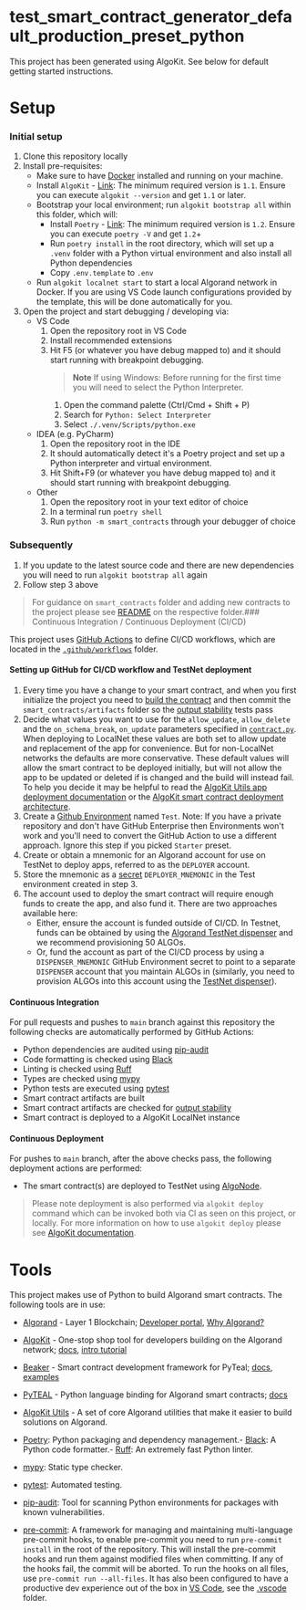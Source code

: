 # test_smart_contract_generator_default_production_preset_python

This project has been generated using AlgoKit. See below for default getting started instructions.

# Setup

### Initial setup

1. Clone this repository locally
2. Install pre-requisites:
    - Make sure to have [Docker](https://www.docker.com/) installed and running on your machine.
    - Install `AlgoKit` - [Link](https://github.com/algorandfoundation/algokit-cli#install): The minimum required version is `1.1`. Ensure you can execute `algokit --version` and get `1.1` or later.
    - Bootstrap your local environment; run `algokit bootstrap all` within this folder, which will:
        - Install `Poetry` - [Link](https://python-poetry.org/docs/#installation): The minimum required version is `1.2`. Ensure you can execute `poetry -V` and get `1.2`+
        - Run `poetry install` in the root directory, which will set up a `.venv` folder with a Python virtual environment and also install all Python dependencies
        - Copy `.env.template` to `.env`
    - Run `algokit localnet start` to start a local Algorand network in Docker. If you are using VS Code launch configurations provided by the template, this will be done automatically for you.
3. Open the project and start debugging / developing via:
    - VS Code
        1. Open the repository root in VS Code
        2. Install recommended extensions
        3. Hit F5 (or whatever you have debug mapped to) and it should start running with breakpoint debugging.
            > **Note**
            > If using Windows: Before running for the first time you will need to select the Python Interpreter.
            1. Open the command palette (Ctrl/Cmd + Shift + P)
            2. Search for `Python: Select Interpreter`
            3. Select `./.venv/Scripts/python.exe`
    - IDEA (e.g. PyCharm)
        1. Open the repository root in the IDE
        2. It should automatically detect it's a Poetry project and set up a Python interpreter and virtual environment.
        3. Hit Shift+F9 (or whatever you have debug mapped to) and it should start running with breakpoint debugging.
    - Other
        1. Open the repository root in your text editor of choice
        2. In a terminal run `poetry shell`
        3. Run `python -m smart_contracts` through your debugger of choice

### Subsequently

1. If you update to the latest source code and there are new dependencies you will need to run `algokit bootstrap all` again
2. Follow step 3 above

> For guidance on `smart_contracts` folder and adding new contracts to the project please see [README](smart_contracts/README.md) on the respective folder.### Continuous Integration / Continuous Deployment (CI/CD)

This project uses [GitHub Actions](https://docs.github.com/en/actions/learn-github-actions/understanding-github-actions) to define CI/CD workflows, which are located in the [`.github/workflows`](./.github/workflows) folder.

#### Setting up GitHub for CI/CD workflow and TestNet deployment

1. Every time you have a change to your smart contract, and when you first initialize the project you need to [build the contract](#initial-setup) and then commit the `smart_contracts/artifacts` folder so the [output stability](https://github.com/algorandfoundation/algokit-cli/blob/main/docs/articles/output_stability.md) tests pass
2. Decide what values you want to use for the `allow_update`, `allow_delete` and the `on_schema_break`, `on_update` parameters specified in [`contract.py`](./smart_contracts/hello_world/contract.py).
   When deploying to LocalNet these values are both set to allow update and replacement of the app for convenience. But for non-LocalNet networks
   the defaults are more conservative.
   These default values will allow the smart contract to be deployed initially, but will not allow the app to be updated or deleted if is changed and the build will instead fail.
   To help you decide it may be helpful to read the [AlgoKit Utils app deployment documentation](https://github.com/algorandfoundation/algokit-utils-ts/blob/main/docs/capabilities/app-deploy.md) or the [AlgoKit smart contract deployment architecture](https://github.com/algorandfoundation/algokit-cli/blob/main/docs/architecture-decisions/2023-01-12_smart-contract-deployment.md#upgradeable-and-deletable-contracts).
3. Create a [Github Environment](https://docs.github.com/en/actions/deployment/targeting-different-environments/using-environments-for-deployment#creating-an-environment) named `Test`.
   Note: If you have a private repository and don't have GitHub Enterprise then Environments won't work and you'll need to convert the GitHub Action to use a different approach. Ignore this step if you picked `Starter` preset.
4. Create or obtain a mnemonic for an Algorand account for use on TestNet to deploy apps, referred to as the `DEPLOYER` account.
5. Store the mnemonic as a [secret](https://docs.github.com/en/actions/deployment/targeting-different-environments/using-environments-for-deployment#environment-secrets) `DEPLOYER_MNEMONIC`
   in the Test environment created in step 3.
6. The account used to deploy the smart contract will require enough funds to create the app, and also fund it. There are two approaches available here:
    - Either, ensure the account is funded outside of CI/CD.
      In Testnet, funds can be obtained by using the [Algorand TestNet dispenser](https://bank.testnet.algorand.network/) and we recommend provisioning 50 ALGOs.
    - Or, fund the account as part of the CI/CD process by using a `DISPENSER_MNEMONIC` GitHub Environment secret to point to a separate `DISPENSER` account that you maintain ALGOs in (similarly, you need to provision ALGOs into this account using the [TestNet dispenser](https://bank.testnet.algorand.network/)).

#### Continuous Integration

For pull requests and pushes to `main` branch against this repository the following checks are automatically performed by GitHub Actions:

-   Python dependencies are audited using [pip-audit](https://pypi.org/project/pip-audit/)
-   Code formatting is checked using [Black](https://github.com/psf/black)
-   Linting is checked using [Ruff](https://github.com/charliermarsh/ruff)
-   Types are checked using [mypy](https://mypy-lang.org/)
-   Python tests are executed using [pytest](https://docs.pytest.org/)
-   Smart contract artifacts are built
-   Smart contract artifacts are checked for [output stability](https://github.com/algorandfoundation/algokit-cli/blob/main/docs/articles/output_stability.md)
-   Smart contract is deployed to a AlgoKit LocalNet instance

#### Continuous Deployment

For pushes to `main` branch, after the above checks pass, the following deployment actions are performed:

-   The smart contract(s) are deployed to TestNet using [AlgoNode](https://algonode.io).

> Please note deployment is also performed via `algokit deploy` command which can be invoked both via CI as seen on this project, or locally. For more information on how to use `algokit deploy` please see [AlgoKit documentation](https://github.com/algorandfoundation/algokit-cli/blob/main/docs/features/deploy.md).

# Tools

This project makes use of Python to build Algorand smart contracts. The following tools are in use:

-   [Algorand](https://www.algorand.com/) - Layer 1 Blockchain; [Developer portal](https://developer.algorand.org/), [Why Algorand?](https://developer.algorand.org/docs/get-started/basics/why_algorand/)
-   [AlgoKit](https://github.com/algorandfoundation/algokit-cli) - One-stop shop tool for developers building on the Algorand network; [docs](https://github.com/algorandfoundation/algokit-cli/blob/main/docs/algokit.md), [intro tutorial](https://github.com/algorandfoundation/algokit-cli/blob/main/docs/tutorials/intro.md)
-   [Beaker](https://github.com/algorand-devrel/beaker) - Smart contract development framework for PyTeal; [docs](https://beaker.algo.xyz), [examples](https://github.com/algorand-devrel/beaker/tree/master/examples)
-   [PyTEAL](https://github.com/algorand/pyteal) - Python language binding for Algorand smart contracts; [docs](https://pyteal.readthedocs.io/en/stable/)
-   [AlgoKit Utils](https://github.com/algorandfoundation/algokit-utils-py) - A set of core Algorand utilities that make it easier to build solutions on Algorand.
-   [Poetry](https://python-poetry.org/): Python packaging and dependency management.- [Black](https://github.com/psf/black): A Python code formatter.- [Ruff](https://github.com/charliermarsh/ruff): An extremely fast Python linter.

-   [mypy](https://mypy-lang.org/): Static type checker.
-   [pytest](https://docs.pytest.org/): Automated testing.
-   [pip-audit](https://pypi.org/project/pip-audit/): Tool for scanning Python environments for packages with known vulnerabilities.
-   [pre-commit](https://pre-commit.com/): A framework for managing and maintaining multi-language pre-commit hooks, to enable pre-commit you need to run `pre-commit install` in the root of the repository. This will install the pre-commit hooks and run them against modified files when committing. If any of the hooks fail, the commit will be aborted. To run the hooks on all files, use `pre-commit run --all-files`.
    It has also been configured to have a productive dev experience out of the box in [VS Code](https://code.visualstudio.com/), see the [.vscode](./.vscode) folder.
